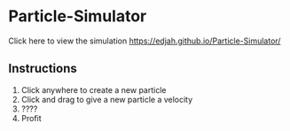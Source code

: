 # Particle-Simulator

Click here to view the simulation
https://edjah.github.io/Particle-Simulator/

Instructions
-----------------
1. Click anywhere to create a new particle
2. Click and drag to give a new particle a velocity
3. ????
4. Profit
